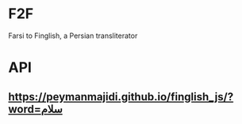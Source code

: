 # F2F
Farsi to Finglish, a Persian transliterator

# API
## https://peymanmajidi.github.io/finglish_js/?word=سلام
